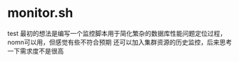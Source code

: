 # monitor.sh
test 
最初的想法是编写一个监控脚本用于简化繁杂的数据库性能问题定位过程，nomn可以用，但感觉有些不符合预期
还可以加入集群资源的历史监控，后来思考一下需求度不是很高
